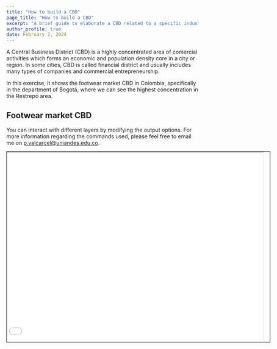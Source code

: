 ```yaml
---
title: "How to build a CBD"
page_title: "How to build a CBD"
excerpt: "A brief guide to elaborate a CBD related to a specific industry"
author_profile: true
date: February 2, 2024
---
```


A Central Business District (CBD) is a highly concentrated area of comercial activities which forms an economic and population density core in a city or region.
In some cities, CBD is called financial district and usually includes many types of companies and commercial entrepreneurship.

In this exercise, it shows the footwear market CBD in Colombia, specifically in the department of Bogotá, where we can see the highest concentration in the Restrepo area.

## Footwear market CBD

You can interact with different layers by modifying the output options. For more information regarding the commands used, please feel free to email me on <a href="mailto:p.valcarcel@uniandes.edu.co">p.valcarcel@uniandes.edu.co</a>.

<div style="margin: auto; width: 690px; height: 500px; overflow: hidden; padding-left: 0; border: 1px solid black;">
    <iframe src="\assets\Shapes\CBD_Map.html" style="width: 100%; height: 100%; margin-left: -20px"></iframe>
</div>

